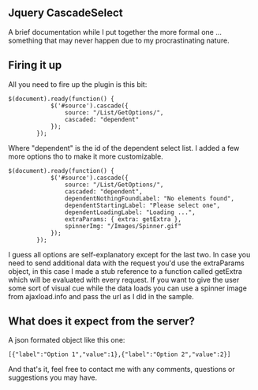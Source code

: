 ## Jquery CascadeSelect ##
A brief documentation while I put together the more formal one ... something that may never happen due to my procrastinating nature.

## Firing it up ##
All you need to fire up the plugin is this bit:

```
$(document).ready(function() {
            $('#source').cascade({
                source: "/List/GetOptions/",
                cascaded: "dependent"
            });
        });
```

Where "dependent" is the id of the dependent select list. I added a few more options tho to make it more customizable.

```
$(document).ready(function() {
            $('#source').cascade({
                source: "/List/GetOptions/",
                cascaded: "dependent",
                dependentNothingFoundLabel: "No elements found",
                dependentStartingLabel: "Please select one",
                dependentLoadingLabel: "Loading ...",
                extraParams: { extra: getExtra },
                spinnerImg: "/Images/Spinner.gif"
            });
        });
```

I guess all options are self-explanatory except for the last two. In case you need to send additional data with the request you'd use the extraParams object, in this case I made a stub reference to a function called getExtra which will be evaluated with every request. If you want to give the user some sort of visual cue while the data loads you can use a spinner image from ajaxload.info and pass the url as I did in the sample.

## What does it expect from the server? ##
A json formated object like this one:
```
[{"label":"Option 1","value":1},{"label":"Option 2","value":2}]
```
And that's it, feel free to contact me with any comments, questions or suggestions you may have.